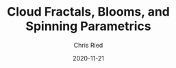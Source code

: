 ---
title: 'Cloud Fractals, Blooms, and Spinning Parametrics'
author: Chris Ried
date: '2020-11-21'
slug: generative-arts-28
categories: 
featured: 
tags: ['generative']
---